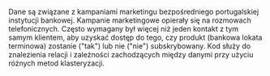Dane są związane z kampaniami marketingu bezpośredniego portugalskiej instytucji bankowej. Kampanie marketingowe opierały się na rozmowach telefonicznych. Często wymagany był więcej niż jeden kontakt z tym samym klientem, aby uzyskać dostęp do tego, czy produkt (bankowa lokata terminowa) zostanie ("tak") lub nie ("nie") subskrybowany.
Kod służy do znalezienia relacji i zależności zachodzących między danymi przy użyciu różnych metod klasteryzacji.
